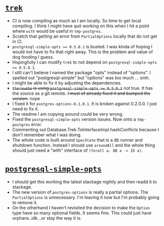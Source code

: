 # [`trek`](https://github.com/jfischoff/trek)

- CI is now compiling as much as I am locally. So time to get local compiling. I think I might have quit working on this when I hit a point where `with` would be useful in `tmp-postgres`.
- Scratch that getting an error from `PartialOptions` locally that do not get in CI.
- `postgresql-simple-opts >= 0.5.0.1` is busted. I was kinda of hoping I would not have to fix that right away. This is the problem and value of dog fooding I guess.
- Hopingfully I can modify `trek` to not depend on `postgresql-simple-opts >= 0.5.0.1`.
- I still can't believe I named the package "opts" instead of "options". I spelled out "postgresql-simple" but "options" was too much ... smh.
- I might be able to fix it by adjusting the dependencies.
- ~~`therewebe` is using `postgresql-simple-opts >= 0.5.0.1`~~ not true. It has the source as a git remote. ~~I must of already fixed it and bumped the version.~~ nope
- I fixed it for `postgres-options-0.1.0.1`. It is broken against 0.2.0.0. I just need to fix it.
- The readme I am copying around could be very wrong.
- Fixed the `postgresql-simple-opts` version issues. Now onto a `tmp-postgres` error.
- Commenting out Database.Trek.ToInterfaceImpl.hashConflicts because I don't remember what I was
  doing.
- The whole code is built around `SpecState` that is a db runner and shutdown function. Instead I should
  use `aroundAll` and the whole thing should just need a "with" interface of `(forall a. DB a -> IO a)`.

# [`postgresql-simple-opts`](https://github.com/jfischoff/postgresql-simple-opts)

- I should get this working the latest stackage nightly and then readd it to stackage.
- The new version of `postgres-options` is really a partial options. The `PartialOptions` is unnecessary.
  I'm leaving it now but I'm probably going to remove it.
- On the otherhand I haven't revisited the decision to make the `Option` type have so
  many optional fields. It seems fine. This could just have orphans..idk...or stay the way it is.

